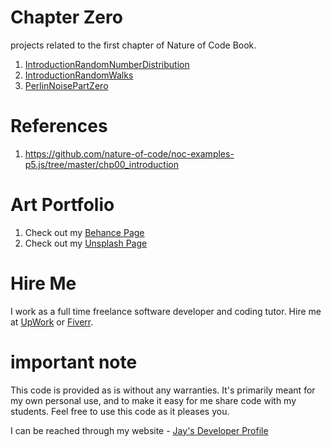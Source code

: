 # Chapter Zero

projects related to the first chapter of Nature of Code Book.

1. [IntroductionRandomNumberDistribution](IntroductionRandomNumberDistribution)
1. [IntroductionRandomWalks](IntroductionRandomWalks)
1. [PerlinNoisePartZero](PerlinNoisePartZero)

# References

1. https://github.com/nature-of-code/noc-examples-p5.js/tree/master/chp00_introduction

# Art Portfolio

1. Check out my [Behance Page](https://www.behance.net/vijayasimhabr)
1. Check out my [Unsplash Page](https://unsplash.com/@jay_neeruhaaku)

# Hire Me

I work as a full time freelance software developer and coding tutor. Hire me at [UpWork](https://www.upwork.com/fl/vijayasimhabr) or [Fiverr](https://www.fiverr.com/jay_codeguy). 

# important note 

This code is provided as is without any warranties. It's primarily meant for my own personal use, and to make it easy for me share code with my students. Feel free to use this code as it pleases you.

I can be reached through my website - [Jay's Developer Profile](https://jay-study-nildana.github.io/developerprofile)